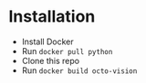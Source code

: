 # Installation
- Install Docker
- Run `docker pull python`
- Clone this repo
- Run `docker build octo-vision`
